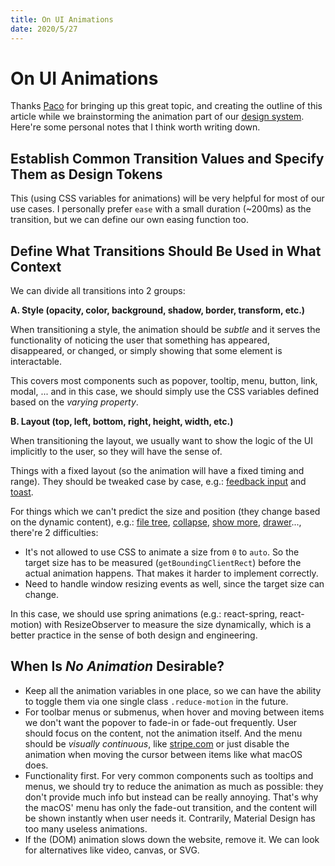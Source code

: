 ```yaml
---
title: On UI Animations
date: 2020/5/27
---
```


# On UI Animations

Thanks [Paco](https://paco.im) for bringing up this great topic, and creating the outline of this article while we brainstorming the animation part of our [design system](https://vercel.com/design). Here're some personal notes that I think worth writing down. 

## Establish Common Transition Values and Specify Them as Design Tokens

This (using CSS variables for animations) will be very helpful for most of our use cases. I personally prefer `ease` with a small duration (~200ms) as the transition, but we can define our own easing function too.

## Define What Transitions Should Be Used in What Context

We can divide all transitions into 2 groups:

**A. Style (opacity, color, background, shadow, border, transform, etc.)**

When transitioning a style, the animation should be *subtle* and it serves the functionality of noticing the user that something has appeared, disappeared, or changed, or simply showing that some element is interactable.

This covers most components such as popover, tooltip, menu, button, link, modal, ... and in this case, we should simply use the CSS variables defined based on the *varying property*.

**B. Layout (top, left, bottom, right, height, width, etc.)**

When transitioning the layout, we usually want to show the logic of the UI implicitly to the user, so they will have the sense of.

Things with a fixed layout (so the animation will have a fixed timing and range). They should be tweaked case by case, e.g.: [feedback input](https://vercel.com/design/feedback) and [toast](https://vercel.com/design/toast).

For things which we can't predict the size and position (they change based on the dynamic content), e.g.: [file tree](https://vercel.com/design/file-tree), [collapse](https://vercel.com/design/collapse), [show more](https://vercel.com/design/show-more), [drawer](https://vercel.com/design/drawer)..., there're 2 difficulties:

- It's not allowed to use CSS to animate a size from `0` to `auto`. So the target size has to be measured (`getBoundingClientRect`) before the actual animation happens. That makes it harder to implement correctly.
- Need to handle window resizing events as well, since the target size can change.

In this case, we should use spring animations (e.g.: react-spring, react-motion) with ResizeObserver to measure the size dynamically, which is a better practice in the sense of both design and engineering.

## When Is *No Animation* Desirable?

- Keep all the animation variables in one place, so we can have the ability to toggle them via one single class `.reduce-motion` in the future.
- For toolbar menus or submenus, when hover and moving between items we don't want the popover to fade-in or fade-out frequently. User should focus on the content, not the animation itself. And the menu should be *visually continuous*, like [stripe.com](https://stripe.com) or just disable the animation when moving the cursor between items like what macOS does.
- Functionality first. For very common components such as tooltips and menus, we should try to reduce the animation as much as possible: they don't provide much info but instead can be really annoying. That's why the macOS' menu has only the fade-out transition, and the content will be shown instantly when user needs it. Contrarily, Material Design has too many useless animations.
- If the (DOM) animation slows down the website, remove it. We can look for alternatives like video, canvas, or SVG.